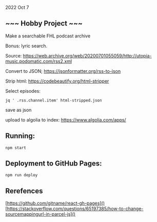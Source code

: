 2022 Oct 7
## ~~~ Hobby Project ~~~
Make a searchable FHL podcast archive

Bonus: lyric search.

Source: https://web.archive.org/web/20200701055059/http://utopia-music.podomatic.com/rss2.xml

Convert to JSON; https://jsonformatter.org/rss-to-json

Strip html: https://codebeautify.org/html-stripper

Select episodes:
```
jq ' .rss.channel.item' html-stripped.json
```
save as json

upload to algolia to index: https://www.algolia.com/apps/

## Running:
`npm start`

## Deployment to GitHub Pages:
```
npm run deploy
```

## Rerefences
[https://github.com/gitname/react-gh-pages]()
[https://stackoverflow.com/questions/65197385/how-to-change-sourcemappingurl-in-parcel-js]()